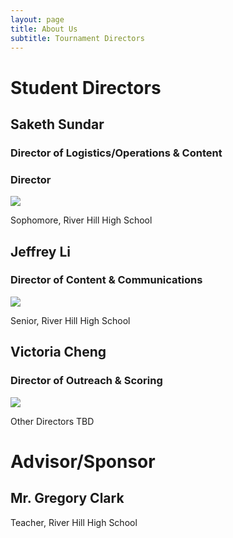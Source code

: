 ```yaml
---
layout: page
title: About Us
subtitle: Tournament Directors
---
```

# Student Directors
## Saketh Sundar
### Director of Logistics/Operations & Content
### Director 
![](https://media.discordapp.net/attachments/799693210384859198/803446670372634654/saketh_1.jpg?width=320&height=320)

Sophomore, River Hill High School
## Jeffrey Li
### Director of Content & Communications
![](https://media.discordapp.net/attachments/799693210384859198/803452378686554132/j.webp?width=320&height=320)

Senior, River Hill High School
## Victoria Cheng
### Director of Outreach & Scoring
![](https://media.discordapp.net/attachments/799693210384859198/803434982516195338/image0.jpg?width=320&height=320)

Other Directors TBD
# Advisor/Sponsor
## Mr. Gregory Clark
Teacher, River Hill High School
